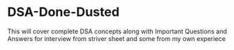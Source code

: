 # DSA-Done-Dusted
This will cover complete DSA concepts along with Important Questions and Answers for interview from striver sheet and some from my own experiece
